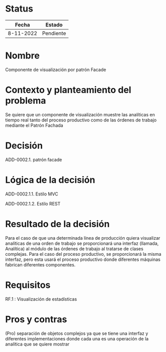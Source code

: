 # Status

| Fecha     | Estado    |
| --------- | --------- |
| 8-11-2022 | Pendiente |

# Nombre

Componente de visualización por patrón Facade

# Contexto y planteamiento del problema

Se quiere que un componente de visualización muestre las analíticas en tiempo real tanto del proceso productivo como de las órdenes de trabajo mediante el Patrón Fachada

# Decisión

ADD-0002.1. patrón facade

# Lógica de la decisión

ADD-0002.1.1. Estilo MVC

ADD-0002.1.2. Estilo REST

# Resultado de la decisión

Para el caso de que una determinada línea de producción quiera visualizar analíticas de una orden de trabajo se proporcionará una interfaz (llamada, Analítica) al módulo de las órdenes de trabajo al tratarse de clases complejas. Para el caso del proceso productivo, se proporcionará la misma interfaz, pero esta usará el proceso productivo donde diferentes máquinas fabrican diferentes componentes.

# Requisitos

RF.1 : Visualización de estadísticas

# Pros y contras

(Pro) separación de objetos complejos ya que se tiene una interfaz y diferentes implementaciones donde cada una es una operación de la analítica que se quiere mostrar 
